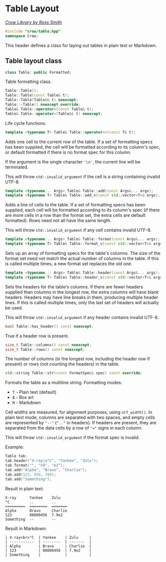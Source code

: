 # Table Layout

_[Crow Library by Ross Smith](index.html)_

```c++
#include "crow/table.hpp"
namespace Crow;
```

This header defines a class for laying out tables in plain text or Markdown.

## Table layout class

```c++
class Table: public Formatted;
```

Table formatting class.

```c++
Table::Table();
Table::Table(const Table& t);
Table::Table(Table&& t) noexcept;
Table::~Table() noexcept override;
Table& Table::operator=(const Table& t);
Table& Table::operator=(Table&& t) noexcept;
```

Life cycle functions.

```c++
template <typename T> Table& Table::operator<<(const T& t);
```

Adds one cell to the current row of the table. If a set of formatting specs
has been supplied, the cell will be formatted according to its column's spec,
or default formatted if there is no format spec for this column.

If the argument is the single character `'\n'`, the current line will be
terminated.

This will throw `std::invalid_argument` if the cell is a string containing
invalid UTF-8.

```c++
template <typename... Args> Table& Table::add(const Args&... args);
template <typename T> Table& Table::add_v(const std::vector<T>& args);
```

Adds a line of cells to the table. If a set of formatting specs has been
supplied, each cell will be formatted according to its column's spec (if there
are more cells in a row than the format set, the extra cells are default
formatted). Rows need not all have the same length.

This will throw `std::invalid_argument` if any cell contains invalid UTF-8.

```c++
template <typename... Args> Table& Table::format(const Args&... args);
template <typename T> Table& Table::format_v(const std::vector<T>& args);
```

Sets up an array of formatting specs for the table's columns. The size of the
format set need not match the actual number of columns in the table. If this
is called multiple times, a new format set replaces the old one.

```c++
template <typename... Args> Table& Table::header(const Args&... args);
template <typename T> Table& Table::header_v(const std::vector<T>& args);
```

Sets the headers for the table's columns. If there are fewer headers supplied
than columns in the longest row, the extra columns will have blank headers.
Headers may have line breaks in them, producing multiple header lines. If
this is called multiple times, only the last set of headers will actually be
used.

This will throw `std::invalid_argument` if any header contains invalid UTF-8.

```c++
bool Table::has_header() const noexcept;
```

True if a header row is present.

```c++
size_t Table::columns() const noexcept;
size_t Table::rows() const noexcept;
```

The number of columns (in the longest row, including the header row if
present) or rows (not counting the headers) in the table.

```c++
std::string Table::str(const FormatSpec& spec) const override;
```

Formats the table as a multiline string. Formatting modes:

* `T` - Plain text (default)
* `B` - Box art
* `M` - Markdown

Cell widths are measured, for alignment purposes, using `utf_width()`. In
plain text mode, columns are separated with two spaces, and empty cells are
represented by `"--"` (`".."` in headers). If headers are present, they are
separated from the data cells by a row of `"="` signs in each column.

This will throw `std::invalid_argument` if the format spec is invalid.

Example:

```c++
Table tab;
tab.header("X-ray\n°C", "Yankee", "Zulu");
tab.format("", "n8", "e2");
tab.add("Alpha", "Bravo", "Charlie");
tab.add(123, 456, 789);
tab.add("Something");
```

Result in plain text:

```
X-ray      Yankee    Zulu
°C         ..        ..
=========  ========  =======
Alpha      Bravo     Charlie
123        00000456  7.9e2
Something  --        --
```

Result in Markdown:

```
| X-ray<br>°C  | Yankee    | Zulu     |
| -----------  | --------  | -------  |
| Alpha        | Bravo     | Charlie  |
| 123          | 00000456  | 7.9e2    |
| Something    |           |          |
```
